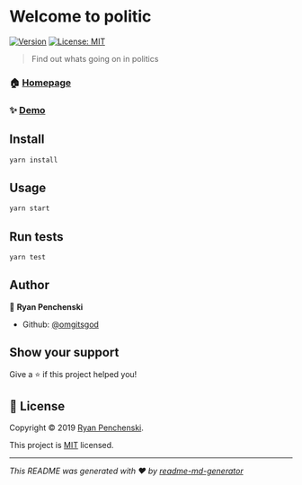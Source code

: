 # Welcome to politic
[![Version](https://img.shields.io/npm/v/politic.svg)](https://www.npmjs.com/package/politic)
[![License: MIT](https://img.shields.io/badge/License-MIT-yellow.svg)](https://github.com/omgitsgod/politic-heroku/blob/master/LICENSE)

> Find out whats going on in politics

### 🏠 [Homepage](https://github.com/omgitsgod/politic-heroku)

### ✨ [Demo](https://politic.netlify.com/)

## Install

```sh
yarn install
```

## Usage

```sh
yarn start
```

## Run tests

```sh
yarn test
```

## Author

👤 **Ryan Penchenski**

* Github: [@omgitsgod](https://github.com/omgitsgod)

## Show your support

Give a ⭐️ if this project helped you!


## 📝 License

Copyright © 2019 [Ryan Penchenski](https://github.com/omgitsgod).

This project is [MIT](https://github.com/omgitsgod/politic-heroku/blob/master/LICENSE) licensed.

***
_This README was generated with ❤️ by [readme-md-generator](https://github.com/kefranabg/readme-md-generator)_
